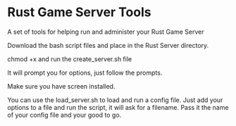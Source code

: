 # Rust Game Server Tools
A set of tools for helping run and administer your Rust Game Server

Download the bash script files and place in the Rust Server directory. 

chmod +x and run the create_server.sh file

It will prompt you for options, just follow the prompts.

Make sure you have screen installed.

You can use the load_server.sh to load and run a config file.
Just add your options to a file and run the script, it will ask for a filename. 
Pass it the name of your config file and your good to go.

